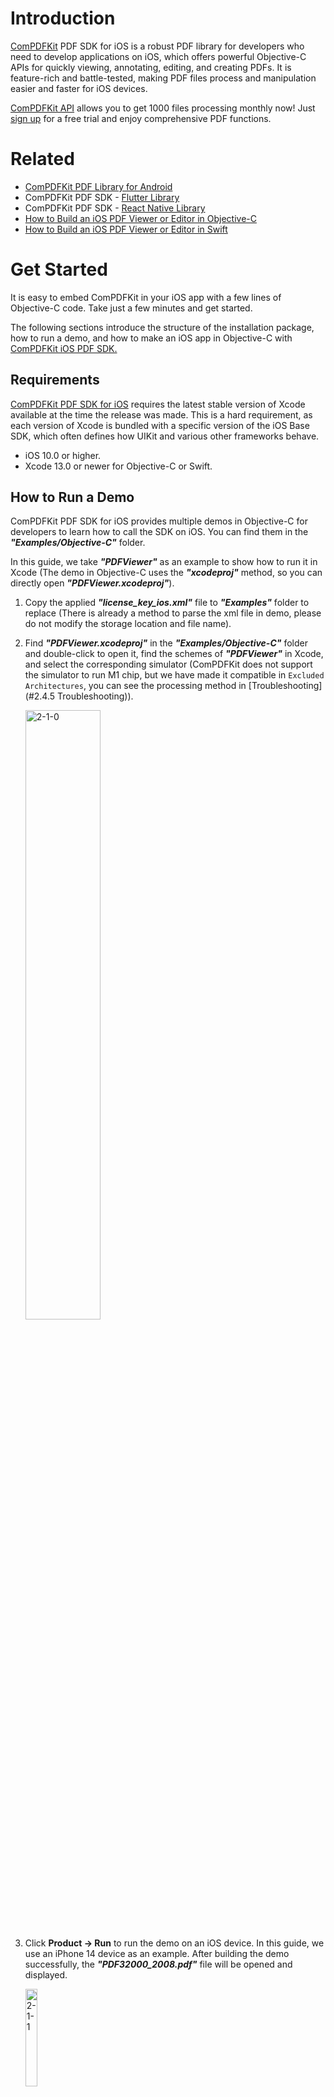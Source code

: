 # Introduction

[ComPDFKit](https://www.compdf.com/) PDF SDK for iOS is a robust PDF library for developers who need to develop applications on iOS, which offers powerful Objective-C APIs for quickly viewing, annotating, editing, and creating PDFs. It is feature-rich and battle-tested, making PDF files process and manipulation easier and faster for iOS devices.

[ComPDFKit API](https://api.compdf.com/api/pricing) allows you to get 1000 files processing monthly now! Just [sign up](https://api.compdf.com/signup) for a free trial and enjoy comprehensive PDF functions.

# Related

- [ComPDFKit PDF Library for Android](https://github.com/ComPDFKit/PDF-SDK-Android)
- ComPDFKit PDF SDK - [Flutter Library](https://pub.dev/packages/compdfkit_flutter)
- ComPDFKit PDF SDK - [React Native Library](https://www.compdf.com/react-native)
- [How to Build an iOS PDF Viewer or Editor in Objective-C](https://www.compdf.com/blog/build-an-ios-pdf-viewer-or-editor-in-objective-c)
- [How to Build an iOS PDF Viewer or Editor in Swift](https://www.compdf.com/blog/build-an-ios-pdf-viewer-or-editor-in-swift)

# Get Started

It is easy to embed ComPDFKit in your iOS app with a few lines of Objective-C code. Take just a few minutes and get started. 

The following sections introduce the structure of the installation package, how to run a demo, and how to make an iOS app in Objective-C with [ComPDFKit iOS PDF SDK.](https://www.compdf.com/ios) 



## Requirements

[ComPDFKit PDF SDK for iOS](https://www.compdf.com/guides/pdf-sdk/ios/overview) requires the latest stable version of Xcode available at the time the release was made. This is a hard requirement, as each version of Xcode is bundled with a specific version of the iOS Base SDK, which often defines how UIKit and various other frameworks behave. 

- iOS 10.0 or higher.
- Xcode 13.0 or newer for Objective-C or Swift.



## How to Run a Demo

ComPDFKit PDF SDK for iOS provides multiple demos in Objective-C for developers to learn how to call the SDK on iOS. You can find them in the ***"Examples/Objective-C"*** folder.

In this guide, we take ***"PDFViewer"*** as an example to show how to run it in Xcode (The demo in Objective-C uses the ***"xcodeproj"*** method, so you can directly open ***"PDFViewer.xcodeproj"***).

1. Copy the applied ***"license_key_ios.xml"*** file to ***"Examples"*** folder to replace (There is already a method to parse the xml file in demo, please do not modify the storage location and file name).

2. Find ***"PDFViewer.xcodeproj"*** in the ***"Examples/Objective-C"*** folder and double-click to open it, find the schemes of ***"PDFViewer"*** in Xcode, and select the corresponding simulator (ComPDFKit does not support the simulator to run M1 chip, but we have made it compatible in `Excluded Architectures`, you can see the processing method in [Troubleshooting](#2.4.5 Troubleshooting)).

   <img align="center" src="image/2-1-0.png" alt="2-1-0" width="50%" height="50%" />

3. Click **Product -> Run** to run the demo on an iOS device. In this guide, we use an iPhone 14 device as an example. After building the demo successfully, the ***"PDF32000_2008.pdf"*** file will be opened and displayed.

   <img align="center" src="image/2-1-1.png" alt="2-1-1" width="20%" height="20%" />

**Note:** *This is a demo project, presenting completed [ComPDFKit PDF SDK](https://www.compdf.com/pdf-sdk) functions. The functions might be different based on the license you have purchased. Please check that the functions you choose work fine in this demo project.*



## How to Make an iOS App in Objective-C with ComPDFKit

This section will help you to quickly get started with ComPDFKit PDF SDK to make an iOS app in Objective-C with step-by-step instructions, which include the following steps:

- Create a new iOS project in Objective-C.
- Integrate ComPDFKit into your apps.
- Apply the license key.
- Display a PDF document.

### Create a New iOS Project in Objective-C

In this guide, we use Xcode 12.4 to create a new iOS project.

1. Fire up Xcode, choose **File** -> **New** -> **Project...**, and then select **iOS** -> **Single View Application**. Click **Next**.

<img align="center" src="image/2-2.png" width="50%" height="50%" />

2. Choose the options for your new project. Please make sure to choose Objective-C as the programming language. Then, click **Next**.

<img align="center" src="image/2-3.png" width="50%" height="50%" />

3. Place the project to the location as desired. Then, click **Create**.



### Integrate ComPDFKit into Your Apps

To add the dynamic xcframework ***"ComPDFKit.xcframework"*** into the ***"PDFViewer"*** project, please follow the steps below:

1. Right-click the ***"PDFViewer"*** project, select **Add Files to "PDFViewer"...**.

   <img align="center" src="image/2-4.png" width="50%" height="50%" />

2. Find and choose ***"ComPDFKit.xcframework"*** in the download package, and then click **Add**.

   **Note:** *Make sure to check the **Copy items if needed** option.*

   <img align="center" src="image/2-5.png" width="50%" height="50%" />

3. Then, the ***"PDFViewer"*** project will look like the following picture.

   <img align="center" src="image/2-6.png" width="50%" height="50%" />

4. Add the dynamic xcframework ***"ComPDFKit.xcframework"*** to the Xcode's **Embedded Binaries**. Left-click the project, find **Embedded Binaries** in the **General** tab, and choose **Embed & Sign**.

   <img align="center" src="image/2-7.png" width="50%" height="50%" />

5. For earlier versions of Xcode (like Xcode 13), the Bitcode option might be turned on by default, which requires it to be turned off to run. The precise steps to do this are illustrated as shown in the picture below. 

   <img align="center" src="image/2-7-1.jpg" alt="2-7-1" width="50%" height="50%" />



### Apply the License Key

Contact [ComPDFKit's sales team](https://www.compdf.com/contact-sales) to get a license for free to test this project. 

1. Import the header file ***"ComPDFKit/ComPDFKit.h"*** to `AppDelegate.m`.

2. Follow the code below and call the method `CPDFKit verifyWithKey:@"LICENSE_KEY"` in `- (BOOL)application:(UIApplication *)application didFinishLaunchingWithOptions:(NSDictionary *)launchOptions`. You need to replace the  **LICENSE_KEY** with the license you obtained.

   ```objective-c
   #import <ComPDFKit/ComPDFKit.h>
   
   - (BOOL)application:(UIApplication *)application didFinishLaunchingWithOptions:(NSDictionary *)launchOptions {
     // Set your license key here. ComPDFKit is commercial software.
     // Each ComPDFKit license is bound to a specific app bundle id.
     // com.compdfkit.pdfviewer
       
       [CPDFKit verifyWithKey:@"YOUR_LICENSE_KEY_GOES_HERE"];
       
       return YES;
   }
   ```

3. Compile and run the project. If the console outputs "version information", it means that the license has been set successfully. Otherwise, please check "[Troubleshooting](#2.4.5 Troubleshooting)" or check error logs in the console to quickly identify and solve the issue. 


### Display a PDF Document

So far, we have added ***"ComPDFKit.xcframework"*** to the ***"PDFViewer"*** project and finished the initialization of the ComPDFKit PDF SDK. Now, let’s start building a simple PDF viewer with just a few lines of code.

1. Prepare a test PDF file, and drag and drop it into the newly created **PDFView** project. In this way, you can load and preview the local PDF document using `NSBundle`. The following image shows an example of importing a PDF document named “Online5” into the project.

   <img align="center" src="image/2-7-2.jpg" alt="2-7-2" width="50%" height="50%" />

2. Import `<ComPDFKit/ComPDFKit.h>`  at the top of your `UIViewController.m` subclass implementation:

   ```objective-c
   #import <ComPDFKit/ComPDFKit.h>
   ```

3. Create a `CPDFDocument` object through **NSURL**, and create a `CPDFView` to display it. The following code shows how to load PDF data using a local PDF path and display it by `CPDFView`.

   ```objective-c
   NSBundle *bundle  = [NSBundle mainBundle];
   NSString *pdfPath= [bundle pathForResource:@"Online5" ofType:@"pdf"];
   NSURL *url = [NSURL fileURLWithPath:pdfPath];
   CPDFDocument *document = [[CPDFDocument alloc] initWithURL:url];
   
   CGRect rect = self.view.bounds;
   CPDFView *pdfView = [[CPDFView alloc] initWithFrame:rect];
   pdfView.autoresizingMask = UIViewAutoresizingFlexibleWidth | UIViewAutoresizingFlexibleHeight;
   pdfView.document = document;
   ```

4. Add the created `CPDFView` to the view of the current controller. The sample code is shown below.

   ```objective-c
    [self.view addSubview:pdfView];
   ```

5. The code shown here is a collection of the steps mentioned above:

   ```objective-c
   - (void)viewWillAppear:(BOOL)animated {
       [super viewWillAppear:animated];
       
       NSBundle *bundle  = [NSBundle mainBundle];
       NSString *pdfPath= [bundle pathForResource:@"Online5" ofType:@"pdf"];
       NSURL *url = [NSURL fileURLWithPath:pdfPath];
       CPDFDocument *document = [[CPDFDocument alloc] initWithURL:url];
   
       CGRect rect = self.view.bounds;
       CPDFView *pdfView = [[CPDFView alloc] initWithFrame:rect];
       pdfView.autoresizingMask = UIViewAutoresizingFlexibleWidth | UIViewAutoresizingFlexibleHeight;
       pdfView.document = document;
       [self.view addSubview:pdfView];
   }
   ```

6. Connect your device or simulator, and use the shortcut **Command_R** to run the App. The PDF file will be opened and displayed.

   <img align="center" src="image/2-7-3.jpg" alt="2-7-3" width="50%" height="50%" />



### Troubleshooting

1. Bitcode

   Even when all configurations are correct, there may still be compilation errors. First, check if the Bitcode is disabled. In earlier versions of Xcode (such as Xcode 13), the Bitcode option may be enabled by default. It needs to be set to **No** in order to run the app.

2. License

   If a License setting error occurs, ensure that the Identity (Bundle ID) setting in **General** matches the Bundle ID you provided when contacting us for the license. If an expired License message appears, please contact the [ComPDFKit team](https://www.compdf.com/contact-us) to obtain the latest License and Key.


3. Cannot Run on i386 Architecture Simulator

   The version of Xcode 12.5 or newer, doesn't support i386 simulators. Apple dropped the i386 after switching to ARM processors and no longer maintains i386 architecture simulators. Please use ARM simulators or x86_64 architecture simulators to test and develop your program.

   So you need to search for **Excluded Architectures** in **Build Settings** in **TARGETS**, and then double-click it. A pop-up window will be popped up, click the plus sign (as shown below) to add **i386**.

   <img align="center" src="image/2-7-4.png" alt="2-7-4" width="50%" height="50%" />

4. No PDF Displayed

   Check if the special encoding is required in the path we passed in, or if the local path we passed in exists.


5. Other Problems

   If you meet some other problems when integrating our ComPDFKit PDF SDK for iOS, feel free to contact [ComPDFKit's support team](https://www.compdf.com/support).

# Samples

There are many samples in the **Samples** folder that demonstrate the main features of the [ComPDFKit API](https://api.compdf.com/) and how to use them, such as adding watermarks, comments, forms, etc. to PDFs. You can copy the code, add it to your project and run it directly. Or, you can get our [code examples for iOS](https://www.compdf.com/guides/pdf-sdk/ios/examples). To learn more about the ComPDFKit API, please visit our [API Reference](https://developers.compdf.com/guides/pdf-sdk/ios/api-reference/index).


# Support

[ComPDFKit]((https://www.compdf.com)) has a professional R&D team that produces comprehensive technical documentation and guides to help developers. Also, you can get an immediate response when reporting your problems to our support team.

- For detailed information, please visit our [Guides](https://www.compdf.com/guides/pdf-sdk/ios/overview) page.

- Stay updated with the latest improvements through our [Changelog](https://www.compdf.com/pdf-sdk/changelog-ios).

- For technical assistance, please reach out to our [Technical Support](https://www.compdf.com/support).

- To get more details and an accurate quote, please contact our [Sales Team](https://compdf.com/contact-us).




# License

ComPDFKit PDF SDK supports flexible licensing options, please contact [our sales team](mailto:support@compdf.com) to know more. Each license is only valid for one application ID in development mode.  However, any documents, sample code, or source code distribution from the released package of ComPDFKit PDF SDK to any third party is prohibited.



# Note

We are glad to announce that you can register a ComPDFKit API account for a [free trial](https://api.compdf.com/api/pricing) to process 1000 documents per month for free.

